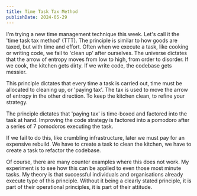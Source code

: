 ```yaml
---
title: Time Task Tax Method
publishDate: 2024-05-29
---
```


I'm trying a new time management technique this week. Let's call it the 'time
task tax method' (TTT). The principle is similar to how goods are taxed, but
with time and effort. Often when we execute a task, like cooking or writing
code, we fail to 'clean up' after ourselves. The universe dictates that the
arrow of entropy moves from low to high, from order to disorder. If we cook, the
kitchen gets dirty. If we write code, the codebase gets messier.

This principle dictates that every time a task is carried out, time must be
allocated to cleaning up, or 'paying tax'. The tax is used to move the arrow of
entropy in the other direction. To keep the kitchen clean, to refine your
strategy.

The principle dictates that 'paying tax' is time-boxed and factored into the
task at hand. Improving the code strategy is factored into a pomodoro after a
series of 7 pomodoros executing the task.

If we fail to do this, like crumbling infrastructure, later we must pay for an
expensive rebuild. We have to create a task to clean the kitchen, we have to
create a task to refactor the codebase.

Of course, there are many counter examples where this does not work. My
experiment is to see how this can be applied to even those most minute tasks. My
theory is that successful individuals and organisations already execute type of
this principle. Without it being a clearly stated principle, it is part of their
operational principles, it is part of their attitude.
